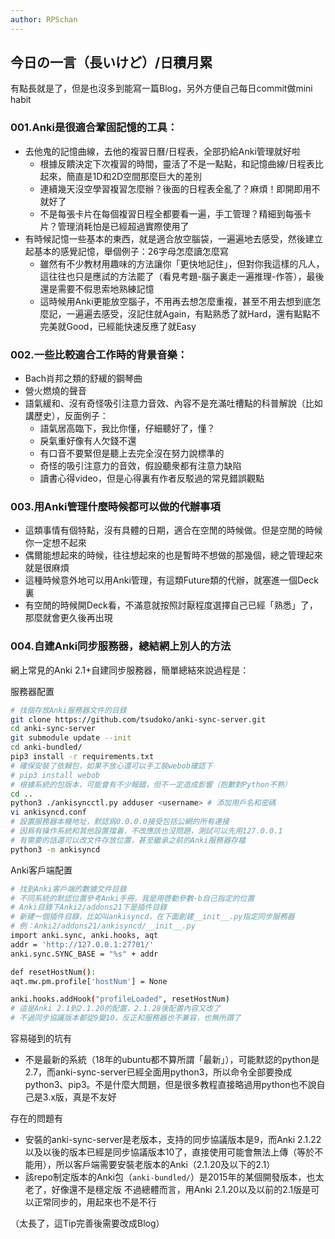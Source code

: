 ```yaml
---
author: RPSchan
---
```


## 今日の一言（長いけど）/日積月累
有點長就是了，但是也沒多到能寫一篇Blog，另外方便自己每日commit做mini habit

### 001.Anki是很適合鞏固記憶的工具：
- 去他鬼的記憶曲線，去他的複習日曆/日程表，全部扔給Anki管理就好啦
    - 根據反饋決定下次複習的時間，靈活了不是一點點，和記憶曲線/日程表比起來，簡直是1D和2D空間那麼巨大的差別
    - 連續幾天沒空學習複習怎麼辦？後面的日程表全亂了？麻煩！即開即用不就好了
    - 不是每張卡片在每個複習日程全都要看一遍，手工管理？精細到每張卡片？管理消耗怕是已經超過實際使用了
- 有時候記憶一些基本的東西，就是適合放空腦袋，一遍遍地去感受，然後建立起基本的感覺記憶，舉個例子：26字母怎麼讀怎麼寫
    - 雖然有不少教材用趣味的方法讓你「更快地記住」，但對你我這樣的凡人，這往往也只是應試的方法罷了（看見考題-腦子裏走一遍推理-作答），最後還是需要不假思索地熟練記憶
    - 這時候用Anki更能放空腦子，不用再去想怎麼重複，甚至不用去想到底怎麼記，一遍遍去感受，沒記住就Again，有點熟悉了就Hard，還有點點不完美就Good，已經能快速反應了就Easy

### 002.一些比較適合工作時的背景音樂：
- Bach肖邦之類的舒緩的鋼琴曲
- 營火燃燒的聲音
- 語氣緩和、沒有奇怪吸引注意力音效、內容不是充滿吐槽點的科普解說（比如講歷史），反面例子：
    - 語氣居高臨下，我比你懂，仔細聽好了，懂？
    - 戾氣重好像有人欠錢不還
    - 有口音不要緊但是聽上去完全沒在努力說標準的
    - 奇怪的吸引注意力的音效，假設聽衆都有注意力缺陷
    - 讀書心得video，但是心得裏有作者反駁過的常見錯誤觀點

### 003.用Anki管理什麼時候都可以做的代辦事項
- 這類事情有個特點，沒有具體的日期，適合在空閒的時候做。但是空閒的時候你一定想不起來
- 偶爾能想起來的時候，往往想起來的也是暫時不想做的那幾個，總之管理起來就是很麻煩
- 這種時候意外地可以用Anki管理，有這類Future類的代辦，就塞進一個Deck裏
- 有空閒的時候開Deck看，不滿意就按照討厭程度選擇自己已經「熟悉」了，那麼就會更久後再出現

### 004.自建Anki同步服務器，總結網上別人的方法
網上常見的Anki 2.1+自建同步服務器，簡單總結來說過程是：

服務器配置
``` bash
# 找個存放Anki服務器文件的目錄
git clone https://github.com/tsudoko/anki-sync-server.git
cd anki-sync-server
git submodule update --init
cd anki-bundled/
pip3 install -r requirements.txt
# 確保安裝了依賴包，如果不放心還可以手工裝webob確認下
# pip3 install webob
# 根據系統的包版本，可能會有不少報錯，但不一定造成影響（抱歉對Python不熟）
cd ..
python3 ./ankisyncctl.py adduser <username> # 添加用戶名和密碼
vi ankisyncd.conf
# 設置服務器本機地址，默認爲0.0.0.0接受包括公網的所有連接
# 因爲有操作系統和其他設置擋着，不改應該也沒問題，測試可以先用127.0.0.1
# 有需要的話還可以改文件存放位置，甚至繼承之前的Anki服務器存檔
python3 -m ankisyncd
```

Anki客戶端配置
```bash
# 找到Anki客戶端的數據文件目錄
# 不同系統的默認位置參考Anki手冊，我是用啓動參數-b自己指定的位置
# Anki目錄下Anki2/addons21下是插件目錄
# 新建一個插件目錄，比如叫ankisyncd，在下面創建__init__.py指定同步服務器
# 例：Anki2/addons21/ankisyncd/__init__.py
import anki.sync, anki.hooks, aqt
addr = 'http://127.0.0.1:27701/'
anki.sync.SYNC_BASE = "%s" + addr

def resetHostNum():
aqt.mw.pm.profile['hostNum'] = None

anki.hooks.addHook("profileLoaded", resetHostNum)
# 這是Anki 2.1到2.1.20的配置，2.1.28後配置內容又改了
# 不過同步協議版本都從9變10，反正和服務器也不兼容，也無所謂了
```

容易碰到的坑有
- 不是最新的系統（18年的ubuntu都不算所謂「最新」），可能默認的python是2.7，而anki-sync-server已經全面用python3，所以命令全部要換成python3、pip3。不是什麼大問題，但是很多教程直接略過用python也不說自己是3.x版，真是不友好

存在的問題有
- 安裝的anki-sync-server是老版本，支持的同步協議版本是9，而Anki 2.1.22以及以後的版本已經是同步協議版本10了，直接使用可能會無法上傳（等於不能用），所以客戶端需要安裝老版本的Anki（2.1.20及以下的2.1）
- 該repo制定版本的Anki包（`anki-bundled/`）是2015年的某個開發版本，也太老了，好像還不是穩定版
不過總體而言，用Anki 2.1.20以及以前的2.1版是可以正常同步的，用起來也不是不行

（太長了，這Tip完善後需要改成Blog）